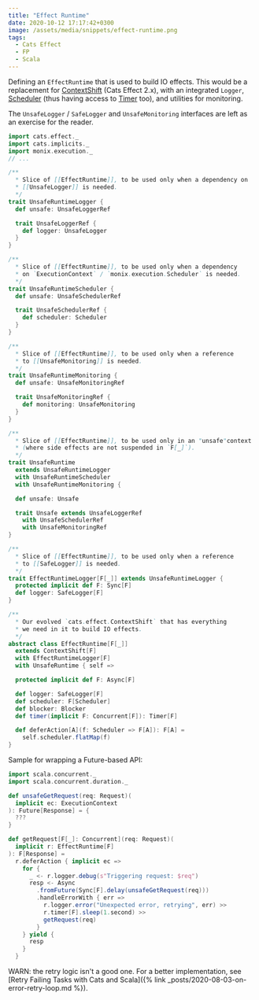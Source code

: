 ```yaml
---
title: "Effect Runtime"
date: 2020-10-12 17:17:42+0300
image: /assets/media/snippets/effect-runtime.png
tags:
  - Cats Effect
  - FP
  - Scala
---
```


Defining an `EffectRuntime` that is used to build IO effects. This would be a replacement for [ContextShift](https://typelevel.org/cats-effect/datatypes/contextshift.html) (Cats Effect 2.x), with an integrated `Logger`, [Scheduler](https://monix.io/docs/current/execution/scheduler.html) (thus having access to [Timer](https://typelevel.org/cats-effect/datatypes/timer.html) too), and utilities for monitoring.

The `UnsafeLogger` / `SafeLogger` and `UnsafeMonitoring` interfaces are left as an exercise for the reader.

```scala
import cats.effect._
import cats.implicits._
import monix.execution._
// ...

/**
  * Slice of [[EffectRuntime]], to be used only when a dependency on
  * [[UnsafeLogger]] is needed.
  */
trait UnsafeRuntimeLogger {
  def unsafe: UnsafeLoggerRef

  trait UnsafeLoggerRef {
    def logger: UnsafeLogger
  }
}

/**
  * Slice of [[EffectRuntime]], to be used only when a dependency 
  * on `ExecutionContext` / `monix.execution.Scheduler` is needed.
  */
trait UnsafeRuntimeScheduler {
  def unsafe: UnsafeSchedulerRef

  trait UnsafeSchedulerRef {
    def scheduler: Scheduler
  }
}

/**
  * Slice of [[EffectRuntime]], to be used only when a reference
  * to [[UnsafeMonitoring]] is needed.
  */
trait UnsafeRuntimeMonitoring {
  def unsafe: UnsafeMonitoringRef

  trait UnsafeMonitoringRef {
    def monitoring: UnsafeMonitoring
  }
}

/**
  * Slice of [[EffectRuntime]], to be used only in an "unsafe"context
  * (where side effects are not suspended in `F[_]`).
  */
trait UnsafeRuntime
  extends UnsafeRuntimeLogger
  with UnsafeRuntimeScheduler
  with UnsafeRuntimeMonitoring {

  def unsafe: Unsafe

  trait Unsafe extends UnsafeLoggerRef 
    with UnsafeSchedulerRef 
    with UnsafeMonitoringRef
}

/**
  * Slice of [[EffectRuntime]], to be used only when a reference
  * to [[SafeLogger]] is needed.
  */
trait EffectRuntimeLogger[F[_]] extends UnsafeRuntimeLogger {
  protected implicit def F: Sync[F]
  def logger: SafeLogger[F]
}

/**
  * Our evolved `cats.effect.ContextShift` that has everything 
  * we need in it to build IO effects.
  */
abstract class EffectRuntime[F[_]]
  extends ContextShift[F]
  with EffectRuntimeLogger[F]
  with UnsafeRuntime { self =>

  protected implicit def F: Async[F]

  def logger: SafeLogger[F]
  def scheduler: F[Scheduler]
  def blocker: Blocker
  def timer(implicit F: Concurrent[F]): Timer[F]

  def deferAction[A](f: Scheduler => F[A]): F[A] =
    self.scheduler.flatMap(f)
}
```

Sample for wrapping a Future-based API:

```scala
import scala.concurrent._
import scala.concurrent.duration._

def unsafeGetRequest(req: Request)(
  implicit ec: ExecutionContext
): Future[Response] = {
  ???
}

def getRequest[F[_]: Concurrent](req: Request)(
  implicit r: EffectRuntime[F]
): F[Response] =
  r.deferAction { implicit ec =>
    for {
      _ <- r.logger.debug(s"Triggering request: $req")
      resp <- Async
        .fromFuture(Sync[F].delay(unsafeGetRequest(req)))
        .handleErrorWith { err =>
          r.logger.error("Unexpected error, retrying", err) >>
          r.timer[F].sleep(1.second) >>
          getRequest(req)
        }
    } yield {
      resp
    }
  }
```

WARN: the retry logic isn't a good one. For a better implementation,
see [Retry Failing Tasks with Cats and Scala]({% link _posts/2020-08-03-on-error-retry-loop.md %}).
